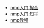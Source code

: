 - [nmp入门 掘金](https://juejin.cn/post/6844903811039903752)
- [nmp入门 知乎](https://zhuanlan.zhihu.com/p/27539908)
- [nmp教程](https://www.npmjs.cn/getting-started/what-is-npm/)
